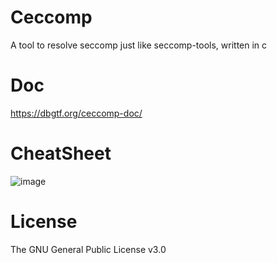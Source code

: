 # Ceccomp

A tool to resolve seccomp just like seccomp-tools, written in c

# Doc

https://dbgtf.org/ceccomp-doc/

# CheatSheet

![image](https://github.com/user-attachments/assets/0d7b6766-144f-45cc-bf58-7e9d9fb46636)

# License

The GNU General Public License v3.0
